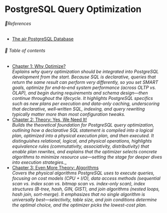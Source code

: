 # PostgreSQL Query Optimization

###### 🔨References
- [The air PostgreSQL Database](https://github.com/Hettie-d/postgres_air)

###### 🌈 Table of contents
- [Chapter 1: Why Optimize?](./chap01/README.md)<br>
  _Explains why query optimization should be integrated into PostgreSQL development from the start. Because SQL is declarative, queries that return the same result can perform very differently, so you set SMART goals, optimize for end‑to‑end system performance (across OLTP vs. OLAP), and begin during requirements and schema design—then continue throughout the lifecycle. It highlights PostgreSQL specifics such as new plans per execution and data-only caching, underscoring that declarative, well‑written SQL, indexing, and query rewriting typically matter more than most configuration tweaks._
- [Chapter 2: Theory: Yes, We Need It!](./chap02/README.md)<br>
  _Builds the theoretical foundation for PostgreSQL query optimization, outlining how a declarative SQL statement is compiled into a logical plan, optimized into a physical execution plan, and then executed. It distinguishes relational, logical, and physical operations, highlights equivalence rules (commutativity, associativity, distributivity) that enable plan rewrites, and explains that the optimizer selects concrete algorithms to minimize resource use—setting the stage for deeper dives into execution strategies.__
- [Chapter 3: Even More Theory: Algorithms](./chap03/README.md)<br>
  _Covers the physical algorithms PostgreSQL uses to execute queries, focusing on cost models (CPU + I/O), data access methods (sequential scan vs. index scan vs. bitmap scan vs. index-only scan), index structures (B-tree, hash, GIN, GIST), and join algorithms (nested loops, hash join, sort-merge). It emphasizes that no single algorithm is universally best—selectivity, table size, and join conditions determine the optimal choice, and the optimizer picks the lowest-cost plan._